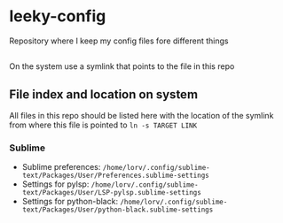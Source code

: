 # leeky-config
Repository where I keep my config files fore different things

##
On the system use a symlink that points to the file in this repo

## File index  and location on system
All files in this repo should be listed here with the location of the symlink from where this file is pointed to
`ln -s TARGET LINK`
### Sublime
- Sublime preferences:
`/home/lorv/.config/sublime-text/Packages/User/Preferences.sublime-settings`
- Settings for pylsp:
`/home/lorv/.config/sublime-text/Packages/User/LSP-pylsp.sublime-settings`
- Settings for python-black:
`/home/lorv/.config/sublime-text/Packages/User/python-black.sublime-settings`


